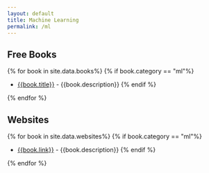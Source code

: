 ```yaml
---
layout: default
title: Machine Learning
permalink: /ml
---
```



## Free Books

{% for book in site.data.books%}
{% if book.category == "ml"%}

* [{{book.title}}]({{book.link}}) - {{book.description}}
{% endif %}

{% endfor %}


## Websites


{% for book in site.data.websites%}
{% if book.category == "ml"%}

* [{{book.link}}]({{book.link}}) - {{book.description}}
{% endif %}

{% endfor %}
